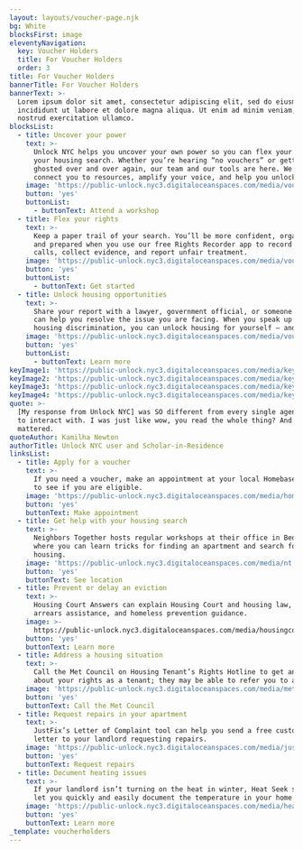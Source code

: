 ```yaml
---
layout: layouts/voucher-page.njk
bg: White
blocksFirst: image
eleventyNavigation:
  key: Voucher Holders
  title: For Voucher Holders
  order: 3
title: For Voucher Holders
bannerTitle: For Voucher Holders
bannerText: >-
  Lorem ipsum dolor sit amet, consectetur adipiscing elit, sed do eiusmod tempor
  incididunt ut labore et dolore magna aliqua. Ut enim ad minim veniam, quis
  nostrud exercitation ullamco.
blocksList:
  - title: Uncover your power
    text: >-
      Unlock NYC helps you uncover your own power so you can flex your rights on
      your housing search. Whether you’re hearing “no vouchers” or getting
      ghosted over and over again, our team and our tools are here. We can
      connect you to resources, amplify your voice, and help you unlock housing.
    image: 'https://public-unlock.nyc3.digitaloceanspaces.com/media/voucher-1.png'
    button: 'yes'
    buttonList:
      - buttonText: Attend a workshop
  - title: Flex your rights
    text: >-
      Keep a paper trail of your search. You’ll be more confident, organized,
      and prepared when you use our free Rights Recorder app to record phone
      calls, collect evidence, and report unfair treatment.
    image: 'https://public-unlock.nyc3.digitaloceanspaces.com/media/voucher-2.png'
    button: 'yes'
    buttonList:
      - buttonText: Get started
  - title: Unlock housing opportunities
    text: >-
      Share your report with a lawyer, government official, or someone else who
      can help you resolve the issue you are facing. When you speak up about
      housing discrimination, you can unlock housing for yourself – and others.
    image: 'https://public-unlock.nyc3.digitaloceanspaces.com/media/vouhcer-3.png'
    button: 'yes'
    buttonList:
      - buttonText: Learn more
keyImage1: 'https://public-unlock.nyc3.digitaloceanspaces.com/media/key1.png'
keyImage2: 'https://public-unlock.nyc3.digitaloceanspaces.com/media/key2.png'
keyImage3: 'https://public-unlock.nyc3.digitaloceanspaces.com/media/key3.png'
keyImage4: 'https://public-unlock.nyc3.digitaloceanspaces.com/media/key4.png'
quote: >-
  [My response from Unlock NYC] was SO different from every single agency I had
  to interact with. I was just like wow, you read the whole thing? And that
  mattered.
quoteAuthor: Kamilha Newton
authorTitle: Unlock NYC user and Scholar-in-Residence
linksList:
  - title: Apply for a voucher
    text: >-
      If you need a voucher, make an appointment at your local Homebase location
      to see if you are eligible.
    image: 'https://public-unlock.nyc3.digitaloceanspaces.com/media/homebase.png'
    button: 'yes'
    buttonText: Make appointment
  - title: Get help with your housing search
    text: >-
      Neighbors Together hosts regular workshops at their office in Bed-Stuy
      where you can learn tricks for finding an apartment and search for
      housing.
    image: 'https://public-unlock.nyc3.digitaloceanspaces.com/media/nt.png'
    button: 'yes'
    buttonText: See location
  - title: Prevent or delay an eviction
    text: >-
      Housing Court Answers can explain Housing Court and housing law, rent
      arrears assistance, and homeless prevention guidance.
    image: >-
      https://public-unlock.nyc3.digitaloceanspaces.com/media/housingcourtanswers.png
    button: 'yes'
    buttonText: Learn more
  - title: Address a housing situation
    text: >-
      Call the Met Council on Housing Tenant’s Rights Hotline to get answers
      about your rights as a tenant; they may be able to refer you to a lawyer
    image: 'https://public-unlock.nyc3.digitaloceanspaces.com/media/metcouncil.png'
    button: 'yes'
    buttonText: Call the Met Council
  - title: Request repairs in your apartment
    text: >-
      JustFix’s Letter of Complaint tool can help you send a free customized
      letter to your landlord requesting repairs.
    image: 'https://public-unlock.nyc3.digitaloceanspaces.com/media/justfix.png'
    button: 'yes'
    buttonText: Request repairs
  - title: Document heating issues
    text: >-
      If your landlord isn’t turning on the heat in winter, Heat Seek sensors
      let you quickly and easily document the temperature in your home.
    image: 'https://public-unlock.nyc3.digitaloceanspaces.com/media/heatseek.png'
    button: 'yes'
    buttonText: Learn more
_template: voucherholders
---
```


